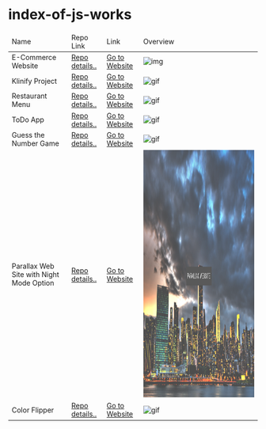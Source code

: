 # index-of-js-works
<!DOCTYPE html>
<html lang="en">
<head>
    <meta charset="UTF-8">
    <meta name="viewport" content="width=device-width, initial-scale=1.0">
</head>
<body>
    <table>
        <thead>
            <tr>
                <td>Name</td>
                <td>Repo Link</td>
                <td>Link</td>
                <td>Overview</td>
            </tr>
        </thead>
        <tbody>
            <tr>
                <td>E-Commerce Website</td>
                <td><a href="https://github.com/sakkarakaya/e-commerce-website">Repo details..</a></td>
                <td><a href="https://sakkarakaya.github.io/e-commerce-website/">Go to Website</a></td>
                <td><img src="https://user-images.githubusercontent.com/57039414/118378026-22b4d200-b5d1-11eb-8a4f-4fcced4d2b5a.png" alt="img" style="height:500px"></td>
            </tr>
            <tr>
                <td>Klinify Project</td>
                <td><a href="https://github.com/sakkarakaya/KlinifyProject">Repo details..</a></td>
                <td><a href="https://sakkarakaya.github.io/KlinifyProject/">Go to Website</a></td>
                <td><img src="https://img.onl/omkUkJ" alt="gif" style="height:500px"></td>
            </tr>
            <tr>
                <td>Restaurant Menu</td>
                <td><a href="https://github.com/sakkarakaya/restaurant-menu">Repo details..</a></td>
                <td><a href="https://sakkarakaya.github.io/restaurant-menu/">Go to Website</a></td>
                <td><img src="https://github.com/frcihan/JS-Restaurant-Menu/blob/main/images/ProjectOverview.png" alt="gif" style="height:500px"></td>
            </tr>
            <tr>
                <td>ToDo App</td>
                <td><a href="https://github.com/sakkarakaya/js-todo-app.git">Repo details..</a></td>
                <td><a href="https://sakkarakaya.github.io/js-todo-app/">Go to Website</a></td>
                <td><img src="https://user-images.githubusercontent.com/57039414/116937776-06787300-ac6a-11eb-8c47-9b9d586943e1.png" alt="gif" style="height:500px"></td>
            </tr>
            <tr>
                <td>Guess the Number Game</td>
                <td><a href="https://github.com/sakkarakaya/GuesstheNumber-Game">Repo details..</a></td>
                <td><a href="https://sakkarakaya.github.io/GuesstheNumber-Game/">Go to Website</a></td>
                <td><img src="https://user-images.githubusercontent.com/57039414/116938083-7dae0700-ac6a-11eb-97fa-794301da12df.png" alt="gif"  style="height:500px"></td>
            </tr>
            <tr>
                <td>Parallax Web Site with Night Mode Option</td>
                <td><a href="https://github.com/sakkarakaya/saas-parallax-website.git">Repo details..</a></td>
                <td><a href="https://sakkarakaya.github.io/saas-parallax-website/">Go to Website</a></td>
                <td><img src="https://github.com/ibrahimkanber/Parallax-Website/blob/master/Project_003_.png?raw=true" alt="gif"  style="height:500px"></td>
            </tr>
            <tr>
                <td>Color Flipper</td>
                <td><a href="https://github.com/sakkarakaya/js-Color-Flipper">Repo details..</a></td>
                <td><a href="https://sakkarakaya.github.io/js-Color-Flipper/">Go to Website</a></td>
                <td><img src="https://user-images.githubusercontent.com/57039414/116937090-03c94e00-ac69-11eb-81ba-2c79fccd4df1.png" alt="gif"  style="height:500px"></td>
            </tr>     
        </tbody>
    </table>
</body>
</html>

